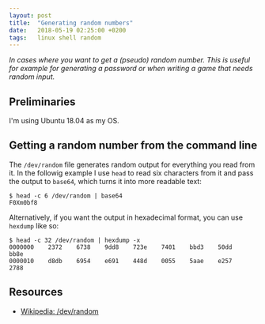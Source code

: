 ```yaml
---
layout: post
title:  "Generating random numbers"
date:   2018-05-19 02:25:00 +0200
tags:   linux shell random
---
```

*In cases where you want to get a (pseudo) random number. This is useful for example for
generating a password or when writing a game that needs random input.*

## Preliminaries
I'm using Ubuntu 18.04 as my OS.

## Getting a random number from the command line
The `/dev/random` file generates random output for everything you read from it.
In the followig example I use `head` to read six characters from it and pass the output
to `base64`, which turns it into more readable text:

```console
$ head -c 6 /dev/random | base64
F0Xm0bf8
```

Alternatively, if you want the output in hexadecimal format, you can use `hexdump` like so:

```console
$ head -c 32 /dev/random | hexdump -x
0000000    2372    6738    9dd8    723e    7401    bbd3    50dd    bb8e
0000010    d8db    6954    e691    448d    0055    5aae    e257    2788
```


## Resources
- [Wikipedia: /dev/random][wikipedia]

[wikipedia]: https://en.wikipedia.org/wiki//dev/random
